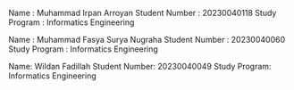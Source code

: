 Name : Muhammad Irpan Arroyan
Student Number : 20230040118
Study Program : Informatics Engineering

Name : Muhammad Fasya Surya Nugraha
Student Number : 20230040060
Study Program : Informatics Engineering

Name: Wildan Fadillah
Student Number: 20230040049
Study Program: Informatics Engineering
